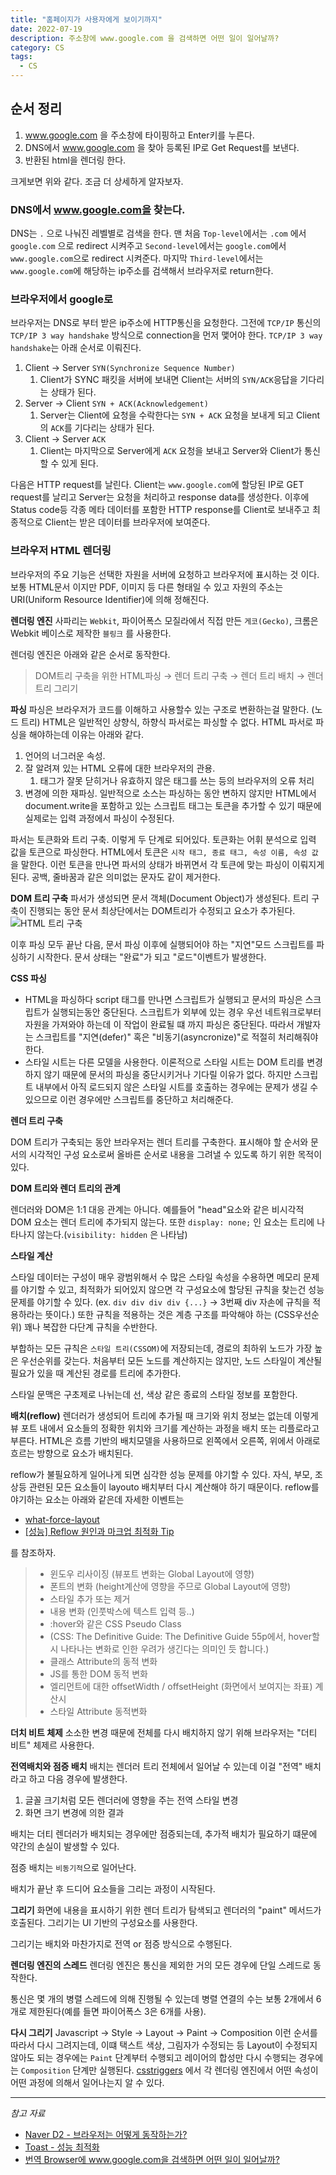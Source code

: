 ```yaml
---
title: "홈페이지가 사용자에게 보이기까지"
date: 2022-07-19
description: 주소창에 www.google.com 을 검색하면 어떤 일이 일어날까?
category: CS
tags:
  - CS
---
```


## 순서 정리

1. www.google.com 을 주소창에 타이핑하고 Enter키를 누른다.
2. DNS에서 www.google.com 을 찾아 등록된 IP로 Get Request를 보낸다.
3. 반환된 html을 렌더링 한다.

크게보면 위와 같다.
조금 더 상세하게 알자보자.

### DNS에서 www.google.com을 찾는다.

DNS는 `.` 으로 나눠진 레벨별로 검색을 한다.
맨 처음 `Top-level`에서는 `.com` 에서 `google.com` 으로 redirect 시켜주고
`Second-level`에서는 `google.com`에서 `www.google.com`으로 redirect 시켜준다.
마지막 `Third-level`에서는 `www.google.com`에 해당하는 ip주소를 검색해서 브라우저로 return한다.

### 브라우저에서 google로

브라우저는 DNS로 부터 받은 ip주소에 HTTP통신을 요청한다.
그전에 `TCP/IP` 통신의 `TCP/IP 3 way handshake` 방식으로 connection을 먼저 맻어야 한다.
`TCP/IP 3 way handshake`는 아래 순서로 이뤄진다.

1.  Client &rarr; Server `SYN(Synchronize Sequence Number)`
    1.  Client가 SYNC 패킷을 서버에 보내면 Client는 서버의 `SYN/ACK`응답을 기다리는 상태가 된다.
2.  Server &rarr; Client `SYN + ACK(Acknowledgement)`
    1.  Server는 Client에 요청을 수락한다는 `SYN + ACK` 요청을 보내게 되고 Client의 `ACK`를 기다리는 상태가 된다.
3.  Client &rarr; Server `ACK`
    1.  Client는 마지막으로 Server에게 `ACK` 요청을 보내고 Server와 Client가 통신할 수 있게 된다.

다음은 HTTP request를 날린다.
Client는 `www.google.com`에 할당된 IP로 GET request를 날리고
Server는 요청을 처리하고 response data를 생성한다.
이후에 Status code등 각종 메타 데이터를 포함한 HTTP response를 Client로 보내주고
최종적으로 Client는 받은 데이터를 브라우저에 보여준다.

### 브라우저 HTML 렌더링

브라우저의 주요 기능은 선택한 자원을 서버에 요청하고 브라우저에 표시하는 것 이다. 보통 HTML문서 이지만 PDF, 이미지 등 다른 형태일 수 있고 자원의 주소는 URI(Uniform Resource Identifier)에 의해 정해진다.

**렌더링 엔진**
사파리는 `Webkit`, 파이어폭스 모질라에서 직접 만든 `게코(Gecko)`, 크롬은 Webkit 베이스로 제작한 `블링크` 를 사용한다.

렌더링 엔진은 아래와 같은 순서로 동작한다.

> DOM트리 구축을 위한 HTML파싱 &rarr; 렌더 트리 구축 &rarr; 렌더 트리 배치 &rarr; 렌더 트리 그리기

**파싱**
파싱은 브라우저가 코드를 이해하고 사용할수 있는 구조로 변환하는걸 말한다. (노드 트리)
HTML은 일반적인 상향식, 하향식 파서로는 파싱할 수 없다.
HTML 파서로 파싱을 해야하는데 이유는 아래와 같다.

1. 언어의 너그러운 속성.
2. 잘 알려져 있는 HTML 오류에 대한 브라우저의 관용.
   1. 태그가 잘못 닫히거나 유효하지 않은 태그를 쓰는 등의 브라우저의 오류 처리
3. 변경에 의한 재파싱. 일반적으로 소스는 파싱하는 동안 변하지 않지만 HTML에서 document.write을 포함하고 있는 스크립트 태그는 토큰을 추가할 수 있기 때문에 실제로는 입력 과정에서 파싱이 수정된다.

파서는 토큰화와 트리 구축. 이렇게 두 단계로 되어있다.
토큰화는 어휘 분석으로 입력 값을 토큰으로 파싱한다. HTML에서 토큰은 `시작 태그, 종료 태그, 속성 이름, 속성 값` 을 말한다.
이런 토큰을 만나면 파서의 상태가 바뀌면서 각 토큰에 맞는 파싱이 이뤄지게 된다. 공백, 줄바꿈과 같은 의미없는 문자도 같이 제거한다.

**DOM 트리 구축**
파서가 생성되면 문서 객체(Document Object)가 생성된다. 트리 구축이 진행되는 동안 문서 최상단에서는 DOM트리가 수정되고 요소가 추가된다.
![HTML 트리 구축](https://d2.naver.com/content/images/2015/06/helloworld-59361-11.png)

이후 파싱 모두 끝난 다음, 문서 파싱 이후에 실행되어야 하는 "지연"모드 스크립트를 파싱하기 시작한다. 문서 상태는 "완료"가 되고 "로드"이벤트가 발생한다.

**CSS 파싱**

- HTML을 파싱하다 script 태그를 만나면 스크립트가 실행되고 문서의 파싱은 스크립트가 실행되는동안 중단된다.
  스크립트가 외부에 있는 경우 우선 네트워크로부터 자원을 가져와야 하는데 이 작업이 완료될 떄 까지 파싱은 중단된다.
  따라서 개발자는 스크립트를 "지연(defer)" 혹은 "비동기(asyncronize)"로 적절히 처리해줘야한다.
- 스타일 시트는 다른 모델을 사용한다.
  이론적으로 스타일 시트는 DOM 트리를 변경하지 않기 때문에 문서의 파싱을 중단시키거나 기다릴 이유가 없다.
  하지만 스크립트 내부에서 아직 로드되지 않은 스타일 시트를 호출하는 경우에는 문제가 생길 수 있으므로 이런 경우에만 스크립트를 중단하고 처리해준다.

**렌더 트리 구축**

DOM 트리가 구축되는 동안 브라우저는 렌더 트리를 구축한다. 표시해야 할 순서와 문서의 시각적인 구성 요소로써 올바른 순서로 내용을 그려낼 수 있도록 하기 위한 목적이 있다.

**DOM 트리와 렌더 트리의 관계**

렌더러와 DOM은 1:1 대응 관계는 아니다. 예를들어 "head"요소와 같은 비시각적 DOM 요소는 렌더 트리에 추가되지 않는다. 또한 `display: none;` 인 요소는 트리에 나타나지 않는다.(`visibility: hidden` 은 나타남)

**스타일 계산**

스타일 데이터는 구성이 매우 광범위해서 수 많은 스타일 속성을 수용하면 메모리 문제를 야기할 수 있고, 최적화가 되어있지 않으면 각 구성요소에 할당된 규칙을 찾는건 성능 문제를 야기할 수 있다. (ex. `div div div div {...}` &rarr; 3번째 div 자손에 규칙을 적용하라는 뜻이다.)
또한 규칙을 적용하는 것은 계층 구조를 파악해야 하는 (CSS우선순위) 꽤나 복잡한 다단계 규칙을 수반한다.

부합하는 모든 규칙은 `스타일 트리(CSSOM)`에 저장되는데, 경로의 최하위 노드가 가장 높은 우선순위를 갖는다. 처음부터 모든 노드를 계산하지는 않지만, 노드 스타일이 계산될 필요가 있을 때 계산된 경로를 트리에 추가한다.

스타일 문맥은 구초제로 나뉘는데 선, 색상 같은 종료의 스타일 정보를 포함한다.

**배치(reflow)**
렌더러가 생성되어 트리에 추가될 때 크기와 위치 정보는 없는데 이렇게 뷰 포트 내에서 요소들의 정확한 위치와 크기를 계산하는 과정을 배치 또는 리플로라고 부른다.
HTML은 흐름 기반의 배치모델을 사용하므로 왼쪽에서 오른쪽, 위에서 아래로 흐르는 방향으로 요소가 배치된다.

reflow가 불필요하게 일어나게 되면 심각한 성능 문제를 야기할 수 있다.
자식, 부모, 조상등 관련된 모든 요소들이 layouto 배치부터 다시 계산해야 하기 때문이다.
reflow를 야기하는 요소는 아래와 같은데 자세한 이벤트는

- [what-force-layout](https://gist.github.com/paulirish/5d52fb081b3570c81e3a)
- [[성능] Reflow 원인과 마크업 최적화 Tip](https://daumui.tistory.com/12)

를 참조하자.

> - 윈도우 리사이징 (뷰포트 변화는 Global Layout에 영향)
> - 폰트의 변화 (height계산에 영향을 주므로 Global Layout에 영향)
> - 스타일 추가 또는 제거
> - 내용 변화 (인풋박스에 텍스트 입력 등..)
> - :hover와 같은 CSS Pseudo Class
> - (CSS: The Definitive Guide: The Definitive Guide 55p에서, hover할 시 나타나는 변화로 인한 우려가 생긴다는 의미인 듯 합니다.)
> - 클래스 Attribute의 동적 변화
> - JS를 통한 DOM 동적 변화
> - 엘리먼트에 대한 offsetWidth / offsetHeight (화면에서 보여지는 좌표) 계산시
> - 스타일 Attribute 동적변화

**더치 비트 체제**
소소한 변경 때문에 전체를 다시 배치하지 않기 위해 브라우저는 "더티 비트" 체제르 사용한다.

**전역배치와 점증 배치**
배치는 렌더러 트리 전체에서 일어날 수 있는데 이걸 "전역" 배치라고 하고 다음 경우에 발생한다.

1. 글꼴 크기처럼 모든 렌더러에 영향을 주는 전역 스타일 변경
2. 화면 크기 변경에 의한 결과

배치는 더티 렌더러가 배치되는 경우에만 점증되는데, 추가적 배치가 필요하기 떄문에 약간의 손실이 발생할 수 있다.

점증 배치는 `비동기적`으로 일어난다.

배치가 끝난 후 드디어 요소들을 그리는 과정이 시작된다.

**그리기**
화면에 내용을 표시하기 위한 렌더 트리가 탐색되고 렌더러의 "paint" 메서드가 호출된다. 그리기는 UI 기반의 구성요소를 사용한다.

그리기는 배치와 마찬가지로 전역 or 점증 방식으로 수행된다.

**렌더링 엔진의 스레드**
렌더링 엔진은 통신을 제외한 거의 모든 경우에 단일 스레드로 동작한다.

통신은 몇 개의 병렬 스레드에 의해 진행될 수 있는데 병렬 연결의 수는 보통 2개에서 6개로 제한된다(예를 들면 파이어폭스 3은 6개를 사용).

**다시 그리기**
Javascript &rarr; Style &rarr; Layout &rarr; Paint &rarr; Composition
이런 순서를 따라서 다시 그려지는데, 이떄 택스트 색상, 그림자가 수정되는 등 Layout이 수정되지 않아도 되는 경우에는 `Paint` 단계부터 수행되고 레이어의 합성만 다시 수행되는 경우에는 `Composition` 단계만 실행된다.
[csstriggers](https://csstriggers.com/) 에서 각 렌더링 엔진에서 어떤 속성이 어떤 과정에 의해서 일어나는지 알 수 있다.

---

_참고 자료_

- [Naver D2 - 브라우저는 어떻게 동작하는가?](https://d2.naver.com/helloworld/59361)
- [Toast - 성능 최적화](https://ui.toast.com/fe-guide/ko_PERFORMANCE)
- [번역 Browser에 www.google.com을 검색하면 어떤 일이 일어날까?](https://devjin-blog.com/what-happen-browser-search/)
